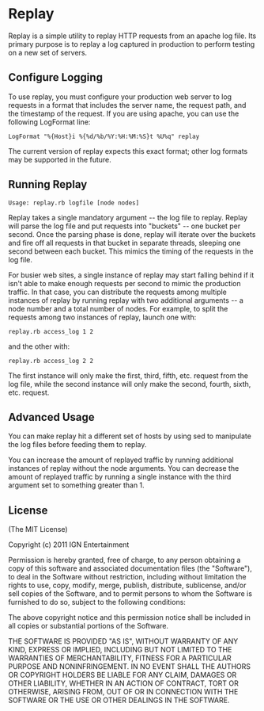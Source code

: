 Replay
======

Replay is a simple utility to replay HTTP requests from an apache log file. Its
primary purpose is to replay a log captured in production to perform testing on
a new set of servers.

## Configure Logging

To use replay, you must configure your production web server to log requests in
a format that includes the server name, the request path, and the timestamp of
the request. If you are using apache, you can use the following LogFormat line:

    LogFormat "%{Host}i %{%d/%b/%Y:%H:%M:%S}t %U%q" replay

The current version of replay expects this exact format; other log formats may
be supported in the future.

## Running Replay

    Usage: replay.rb logfile [node nodes]

Replay takes a single mandatory argument -- the log file to replay.  Replay
will parse the log file and put requests into "buckets" -- one bucket per
second. Once the parsing phase is done, replay will iterate over the buckets
and fire off all requests in that bucket in separate threads, sleeping one
second between each bucket. This mimics the timing of the requests in the log
file.

For busier web sites, a single instance of replay may start falling behind if
it isn't able to make enough requests per second to mimic the production
traffic. In that case, you can distribute the requests among multiple instances
of replay by running replay with two additional arguments -- a node number and
a total number of nodes. For example, to split the requests among two instances
of replay, launch one with:

    replay.rb access_log 1 2

and the other with:

    replay.rb access_log 2 2

The first instance will only make the first, third, fifth, etc. request from
the log file, while the second instance will only make the second, fourth,
sixth, etc. request.

## Advanced Usage

You can make replay hit a different set of hosts by using sed to manipulate the
log files before feeding them to replay.

You can increase the amount of replayed traffic by running additional instances
of replay without the node arguments. You can decrease the amount of replayed
traffic by running a single instance with the third argument set to something
greater than 1.

## License

(The MIT License)

Copyright (c) 2011 IGN Entertainment

Permission is hereby granted, free of charge, to any person obtaining a copy of
this software and associated documentation files (the "Software"), to deal in
the Software without restriction, including without limitation the rights to
use, copy, modify, merge, publish, distribute, sublicense, and/or sell copies
of the Software, and to permit persons to whom the Software is furnished to do
so, subject to the following conditions:

The above copyright notice and this permission notice shall be included in all
copies or substantial portions of the Software.

THE SOFTWARE IS PROVIDED "AS IS", WITHOUT WARRANTY OF ANY KIND, EXPRESS OR
IMPLIED, INCLUDING BUT NOT LIMITED TO THE WARRANTIES OF MERCHANTABILITY,
FITNESS FOR A PARTICULAR PURPOSE AND NONINFRINGEMENT. IN NO EVENT SHALL THE
AUTHORS OR COPYRIGHT HOLDERS BE LIABLE FOR ANY CLAIM, DAMAGES OR OTHER
LIABILITY, WHETHER IN AN ACTION OF CONTRACT, TORT OR OTHERWISE, ARISING FROM,
OUT OF OR IN CONNECTION WITH THE SOFTWARE OR THE USE OR OTHER DEALINGS IN THE
SOFTWARE.

